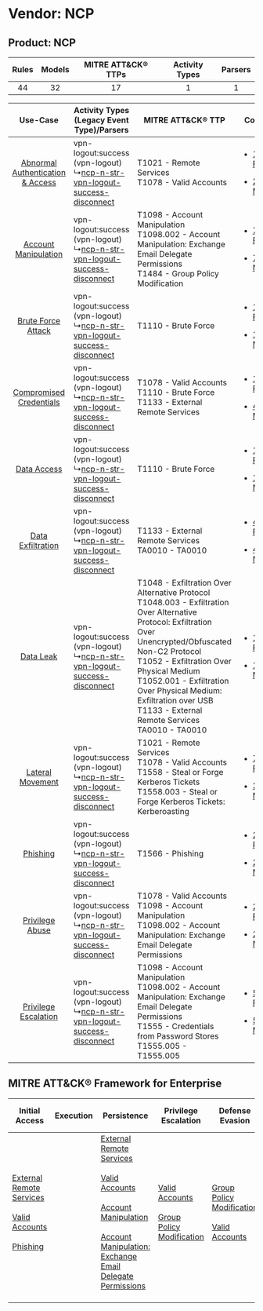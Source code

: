 Vendor: NCP
===========
Product: NCP
------------
| Rules | Models | MITRE ATT&CK® TTPs | Activity Types | Parsers |
|:-----:|:------:|:------------------:|:--------------:|:-------:|
|  44   |   32   |         17         |       1        |    1    |

|    Use-Case    | Activity Types (Legacy Event Type)/Parsers    | MITRE ATT&CK® TTP    | Content    |
|:----:| ---- | ---- | ---- |
| [Abnormal Authentication & Access](../../../UseCases/uc_abnormal_authentication_&_access.md) |  vpn-logout:success (vpn-logout)<br> ↳[ncp-n-str-vpn-logout-success-disconnect](Ps/pC_ncpnstrvpnlogoutsuccessdisconnect.md)<br> | T1021 - Remote Services<br>T1078 - Valid Accounts<br>    | [<ul><li>13 Rules</li></ul><ul><li>2 Models</li></ul>](RM/r_m_ncp_ncp_Abnormal_Authentication_&_Access.md) |
|    [Account Manipulation](../../../UseCases/uc_account_manipulation.md)    |  vpn-logout:success (vpn-logout)<br> ↳[ncp-n-str-vpn-logout-success-disconnect](Ps/pC_ncpnstrvpnlogoutsuccessdisconnect.md)<br> | T1098 - Account Manipulation<br>T1098.002 - Account Manipulation: Exchange Email Delegate Permissions<br>T1484 - Group Policy Modification<br>    | [<ul><li>7 Rules</li></ul><ul><li>7 Models</li></ul>](RM/r_m_ncp_ncp_Account_Manipulation.md)    |
|    [Brute Force Attack](../../../UseCases/uc_brute_force_attack.md)    |  vpn-logout:success (vpn-logout)<br> ↳[ncp-n-str-vpn-logout-success-disconnect](Ps/pC_ncpnstrvpnlogoutsuccessdisconnect.md)<br> | T1110 - Brute Force<br>    | [<ul><li>1 Rules</li></ul><ul><li>1 Models</li></ul>](RM/r_m_ncp_ncp_Brute_Force_Attack.md)    |
|          [Compromised Credentials](../../../UseCases/uc_compromised_credentials.md)          |  vpn-logout:success (vpn-logout)<br> ↳[ncp-n-str-vpn-logout-success-disconnect](Ps/pC_ncpnstrvpnlogoutsuccessdisconnect.md)<br> | T1078 - Valid Accounts<br>T1110 - Brute Force<br>T1133 - External Remote Services<br>    | [<ul><li>12 Rules</li></ul><ul><li>4 Models</li></ul>](RM/r_m_ncp_ncp_Compromised_Credentials.md)          |
|    [Data Access](../../../UseCases/uc_data_access.md)    |  vpn-logout:success (vpn-logout)<br> ↳[ncp-n-str-vpn-logout-success-disconnect](Ps/pC_ncpnstrvpnlogoutsuccessdisconnect.md)<br> | T1110 - Brute Force<br>    | [<ul><li>1 Rules</li></ul><ul><li>1 Models</li></ul>](RM/r_m_ncp_ncp_Data_Access.md)    |
|    [Data Exfiltration](../../../UseCases/uc_data_exfiltration.md)    |  vpn-logout:success (vpn-logout)<br> ↳[ncp-n-str-vpn-logout-success-disconnect](Ps/pC_ncpnstrvpnlogoutsuccessdisconnect.md)<br> | T1133 - External Remote Services<br>TA0010 - TA0010<br>    | [<ul><li>4 Rules</li></ul><ul><li>4 Models</li></ul>](RM/r_m_ncp_ncp_Data_Exfiltration.md)    |
|    [Data Leak](../../../UseCases/uc_data_leak.md)    |  vpn-logout:success (vpn-logout)<br> ↳[ncp-n-str-vpn-logout-success-disconnect](Ps/pC_ncpnstrvpnlogoutsuccessdisconnect.md)<br> | T1048 - Exfiltration Over Alternative Protocol<br>T1048.003 - Exfiltration Over Alternative Protocol: Exfiltration Over Unencrypted/Obfuscated Non-C2 Protocol<br>T1052 - Exfiltration Over Physical Medium<br>T1052.001 - Exfiltration Over Physical Medium: Exfiltration over USB<br>T1133 - External Remote Services<br>TA0010 - TA0010<br> | [<ul><li>11 Rules</li></ul><ul><li>11 Models</li></ul>](RM/r_m_ncp_ncp_Data_Leak.md)    |
|    [Lateral Movement](../../../UseCases/uc_lateral_movement.md)    |  vpn-logout:success (vpn-logout)<br> ↳[ncp-n-str-vpn-logout-success-disconnect](Ps/pC_ncpnstrvpnlogoutsuccessdisconnect.md)<br> | T1021 - Remote Services<br>T1078 - Valid Accounts<br>T1558 - Steal or Forge Kerberos Tickets<br>T1558.003 - Steal or Forge Kerberos Tickets: Kerberoasting<br>    | [<ul><li>7 Rules</li></ul><ul><li>3 Models</li></ul>](RM/r_m_ncp_ncp_Lateral_Movement.md)    |
|    [Phishing](../../../UseCases/uc_phishing.md)    |  vpn-logout:success (vpn-logout)<br> ↳[ncp-n-str-vpn-logout-success-disconnect](Ps/pC_ncpnstrvpnlogoutsuccessdisconnect.md)<br> | T1566 - Phishing<br>    | [<ul><li>2 Rules</li></ul><ul><li>2 Models</li></ul>](RM/r_m_ncp_ncp_Phishing.md)    |
|    [Privilege Abuse](../../../UseCases/uc_privilege_abuse.md)    |  vpn-logout:success (vpn-logout)<br> ↳[ncp-n-str-vpn-logout-success-disconnect](Ps/pC_ncpnstrvpnlogoutsuccessdisconnect.md)<br> | T1078 - Valid Accounts<br>T1098 - Account Manipulation<br>T1098.002 - Account Manipulation: Exchange Email Delegate Permissions<br>    | [<ul><li>2 Rules</li></ul><ul><li>2 Models</li></ul>](RM/r_m_ncp_ncp_Privilege_Abuse.md)    |
|    [Privilege Escalation](../../../UseCases/uc_privilege_escalation.md)    |  vpn-logout:success (vpn-logout)<br> ↳[ncp-n-str-vpn-logout-success-disconnect](Ps/pC_ncpnstrvpnlogoutsuccessdisconnect.md)<br> | T1098 - Account Manipulation<br>T1098.002 - Account Manipulation: Exchange Email Delegate Permissions<br>T1555 - Credentials from Password Stores<br>T1555.005 - T1555.005<br>    | [<ul><li>5 Rules</li></ul><ul><li>5 Models</li></ul>](RM/r_m_ncp_ncp_Privilege_Escalation.md)    |

MITRE ATT&CK® Framework for Enterprise
--------------------------------------
| Initial Access                                                                                                                                                                                                | Execution | Persistence                                                                                                                                                                                                                                                                                                                                 | Privilege Escalation                                                                                                                              | Defense Evasion                                                                                                                                   | Credential Access                                                                                                                                                                                                                                                                                                                                | Discovery | Lateral Movement                                                     | Collection | Command and Control | Exfiltration                                                                                                                                                                                                                                                                                                                                                                                                                                                | Impact |
| ------------------------------------------------------------------------------------------------------------------------------------------------------------------------------------------------------------- | --------- | ------------------------------------------------------------------------------------------------------------------------------------------------------------------------------------------------------------------------------------------------------------------------------------------------------------------------------------------- | ------------------------------------------------------------------------------------------------------------------------------------------------- | ------------------------------------------------------------------------------------------------------------------------------------------------- | ------------------------------------------------------------------------------------------------------------------------------------------------------------------------------------------------------------------------------------------------------------------------------------------------------------------------------------------------ | --------- | -------------------------------------------------------------------- | ---------- | ------------------- | ----------------------------------------------------------------------------------------------------------------------------------------------------------------------------------------------------------------------------------------------------------------------------------------------------------------------------------------------------------------------------------------------------------------------------------------------------------- | ------ |
| [External Remote Services](https://attack.mitre.org/techniques/T1133)<br><br>[Valid Accounts](https://attack.mitre.org/techniques/T1078)<br><br>[Phishing](https://attack.mitre.org/techniques/T1566)<br><br> |           | [External Remote Services](https://attack.mitre.org/techniques/T1133)<br><br>[Valid Accounts](https://attack.mitre.org/techniques/T1078)<br><br>[Account Manipulation](https://attack.mitre.org/techniques/T1098)<br><br>[Account Manipulation: Exchange Email Delegate Permissions](https://attack.mitre.org/techniques/T1098/002)<br><br> | [Valid Accounts](https://attack.mitre.org/techniques/T1078)<br><br>[Group Policy Modification](https://attack.mitre.org/techniques/T1484)<br><br> | [Group Policy Modification](https://attack.mitre.org/techniques/T1484)<br><br>[Valid Accounts](https://attack.mitre.org/techniques/T1078)<br><br> | [Brute Force](https://attack.mitre.org/techniques/T1110)<br><br>[Steal or Forge Kerberos Tickets](https://attack.mitre.org/techniques/T1558)<br><br>[Credentials from Password Stores](https://attack.mitre.org/techniques/T1555)<br><br>[Steal or Forge Kerberos Tickets: Kerberoasting](https://attack.mitre.org/techniques/T1558/003)<br><br> |           | [Remote Services](https://attack.mitre.org/techniques/T1021)<br><br> |            |                     | [Exfiltration Over Alternative Protocol](https://attack.mitre.org/techniques/T1048)<br><br>[Exfiltration Over Alternative Protocol: Exfiltration Over Unencrypted/Obfuscated Non-C2 Protocol](https://attack.mitre.org/techniques/T1048/003)<br><br>[Exfiltration Over Physical Medium: Exfiltration over USB](https://attack.mitre.org/techniques/T1052/001)<br><br>[Exfiltration Over Physical Medium](https://attack.mitre.org/techniques/T1052)<br><br> |        |